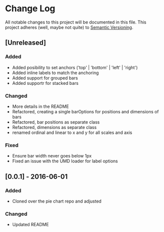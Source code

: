 # Change Log
All notable changes to this project will be documented in this file.
This project adheres (well, maybe not quite) to [Semantic Versioning](http://semver.org/).


## [Unreleased]
### Added
- Added posibility to set anchors ('top' | 'bottom' | 'left' | 'right')
- Added inline labels to match the anchoring
- Added support for grouped bars
- Added supportr for stacked bars

### Changed
- More details in the README
- Refactored, creating a single barOptions for positions and dimensions of bars
- Refactored, bar positions as separate class
- Refactored, dimensions as separate class
- renamed ordinal and linear to x and y for all scales and axis

### Fixed
- Ensure bar width never goes below 1px
- Fixed an issue with the UMD loader for label options

## [0.0.1] - 2016-06-01
### Added
- Cloned over the pie chart repo and adjusted

### Changed
- Updated README

[//]: ##############################################
<!---
[//]: # (Legend)
[Added]:        <> (for new features.)
[Changed]:      <> (for changes in existing functionality.)
[Deprecated]:   <> (for once-stable features removed in upcoming releases.)
[Removed]:      <> (for deprecated features removed in this release.)
[Fixed]:        <> (for any bug fixes.)
[Security]:     <> (to invite users to upgrade in case of vulnerabilities.)
--->